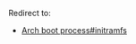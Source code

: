 Redirect to:

*   [Arch boot process#initramfs](/index.php/Arch_boot_process#initramfs "Arch boot process")